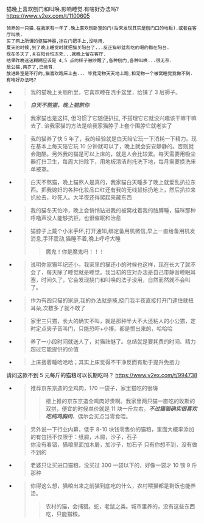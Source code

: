 
猫晚上喜欢刨门和叫唤.影响睡觉.有啥好办法吗? https://www.v2ex.com/t/1100605
```console
领养的一只猫.在我家有一年了.晚上喜欢刨卧室的门(后来发现其实是刨门口的地板).或者在客厅叫唤.
买了网上所谓的驱猫神器,挂在门把手上,没啥用.
夏天的时候,到了晚上睡觉时就把猫关阳台了...反正猫砂盆和吃的喝的都在阳台.
现在冬天了,关在阳台怕冻死...就晚上留在客厅.
结果昨晚迷迷糊糊应该是 4,5 点的样子被吵醒了,各种刨门,各种叫唤...很无奈.
是公猫,两岁了,已绝育.
放进卧室是不行的,猫喜欢跑床上去... 毕竟宠物天天地上跑,和宠物一个被窝睡觉我做不到.
有啥好办法吗?
```
- > 我的猫晚上关厕所里，它喜欢睡在洗手盆里，给铺了 3 层褥子。
- > ***白天不熬猫，晚上猫熬你***
- > 我家猫也是这样, 但习惯了它随便扒拉, 不搭理它它就没兴趣该干嘛干嘛去了. 治我家猫的方法是给我家猫脖子上套个围脖它就老实了
- > 我的猫养了快 5 年了，我的经验就是白天陪它玩一下消耗一下精力。现在基本上每天陪它玩 10 分钟就可以了，晚上就会安安静静的。否则就会跑酷。另外我的猫是可以上床的，就是人会比较累。每天需要用吸尘器打扫卫生，每周大扫除下，用地板清洁剂托洗下地，每月需要换洗床单被罩。
- > 白天不熬猫，晚上猫熬人是真的，我家猫白天睡多了晚上就爱乱扒拉东西。把我媳妇的各种化妆品口红还有我的无线鼠标扔地上，然后扒拉来扒拉去，吵死人。大半夜还得爬起来藏东西
- > 我的猫冬天怕冷，晚上会悄悄钻进我的被窝枕着我的胳膊睡，猫咪那种呼噜声没人能够抗拒，也很催眠和治愈
- > 猫脖子上戴个小米手环,打开通知,绑定备用机微信,早上一直给备用机发消息,手环震动,猫睡不着,晚上呼呼大睡
  >> 魔鬼！你是魔鬼吗！！！
- > 说明你家猫年纪还小，我家里的猫还小的时候也这样，现在长大了就不会了，每天除了睡觉就是睡觉。我当初的应对办法是自己带静音睡眠耳塞，时间久了，它会发现挠门和叫唤的法子没用，自然而然就不会叫了。
- > 作为有四只猫的家庭,我的办法就是揍,挠门我半夜直接打开门逮住就扭耳朵,次数多了就不敢了
- > 家里三只猫，长大的确实不叫，就是那种半大不大还粘人的小公猫，定时定点夹子音叫门，只能恐吓+小揍。都是惯出来的，哈哈哈
- > 养了一小段时间就送人了，对猫祛魅了。总结就是要耗费的时间、精力超过它能提供的价值
- > 上床搂着睡哈哈哈；其实上床觉得不干净反而有助于提升免疫力

请问这款不到 5 元每斤的猫粮可以长期吃吗？ https://www.v2ex.com/t/994738
- > 推荐京东京造的全鸡肉，170 一袋子，家里猫吃的很嗨
  >> 楼上推的京东京造全鸡肉好贵啊。我家里两只猫一直吃的玫斯的双拼，便宜的时候单价就是 11 块一斤左右。***不过猫猫确实很喜欢吃纯鸡胸肉***，偶尔会买点当零食喂。
- > 另外说一下行业内幕，低于 8-10 块钱零售价的猫粮，里面大概率添加的有包括不仅限于：纸屑，木屑，沙子，石子 <br> 你没有看错，猫粮里面加木屑，加沙子，加石子 只有你想不到，没有做不到的
- > 老婆只让买进口猫粮，没买过 300 一袋以下的，好像一袋才 10 镑 9 斤那种
- > 你得这么想，猫粮出来之前猫到底吃的什么，农村喂猫都是剩饭也能养活。
  >> 农村的猫，会捕猎。蛇，老鼠之类。城市里养的，没有这些东西吃，只能猫粮。
